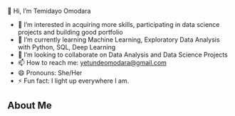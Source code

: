  👋 Hi, I’m Temidayo Omodara
- 👀 I’m interested in acquiring more skills, participating in data science projects and building good portfolio
- 🌱 I’m currently learning Machine Learning, Exploratory Data Analysis with Python, SQL, Deep Learning 
- 💞️ I’m looking to collaborate on Data Analysis and Data Science Projects
- 📫 How to reach me: yetundeomodara@gmail.com
- 😄 Pronouns: She/Her
- ⚡ Fun fact: I light up everywhere I am.


About Me
------------------------------------------------------------------------------------------------------------------------------------------------------------------------------------------
<!---
Temipretty/Temipretty is a ✨ special ✨ repository because its `README.md` (this file) appears on your GitHub profile.
You can click the Preview link to take a look at your changes.
--->
